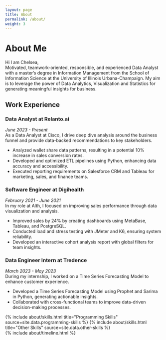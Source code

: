 ```yaml
---
layout: page
title: About
permalink: /about/
weight: 3
---
```


# **About Me**

Hi I am Chelsea, <br>
Motivated, teamwork-oriented, responsible, and experienced Data Analyst with a master’s degree in Information Management from the School of Information Science at the University of Illinois Urbana-Champaign. My aim is to leverage the power of Data Analytics, Visualization and Statistics for generating meaningful insights for business.

## Work Experience

### Data Analyst at Relanto.ai
*June 2023 - Present*  
As a Data Analyst at Cisco, I drive deep dive analysis around the business funnel and provide data-backed recommendations to key stakeholders.

- Analyzed wallet share data patterns, resulting in a potential 10% increase in sales conversion rates.
- Developed and optimized ETL pipelines using Python, enhancing data accuracy and accessibility.
- Executed reporting requirements on Salesforce CRM and Tableau for marketing, sales, and finance teams.

### Software Engineer at Digihealth
*February 2021 - June 2021*  
In my role at Alth, I focused on improving sales performance through data visualization and analysis.

- Improved sales by 24% by creating dashboards using MetaBase, Tableau, and PostgreSQL.
- Conducted load and stress testing with JMeter and K6, ensuring system reliability.
- Developed an interactive cohort analysis report with global filters for team insights.

### Data Engineer Intern at Tredence
*March 2023 - May 2023*  
During my internship, I worked on a Time Series Forecasting Model to enhance customer experience.

- Developed a Time Series Forecasting Model using Prophet and Sarima in Python, generating actionable insights.
- Collaborated with cross-functional teams to improve data-driven decision-making processes.


<div class="row">
{% include about/skills.html title="Programming Skills" source=site.data.programming-skills %}
{% include about/skills.html title="Other Skills" source=site.data.other-skills %}
</div>

<div class="row">
{% include about/timeline.html %}
</div>